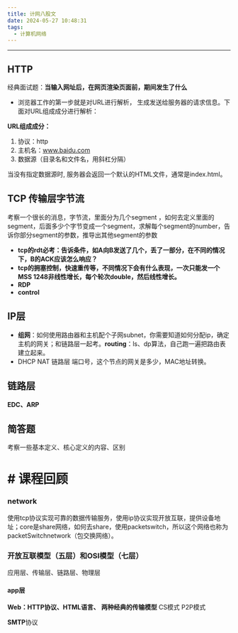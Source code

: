 ```yaml
---
title: 计网八股文
date: 2024-05-27 10:48:31
tags:
  - 计算机网络
---
```

---

## HTTP
经典面试题：**当输入网址后，在网页渲染页面前，期间发生了什么**

* 浏览器工作的第一步就是对URL进行解析， 生成发送给服务器的请求信息。下面对URL组成成分进行解析：

**URL组成成分：**
1. 协议：http
2. 主机名：www.baidu.com
3. 数据源（目录名和文件名，用斜杠分隔）

当没有指定数据源时, 服务器会返回一个默认的HTML文件，通常是index.html。

## TCP 传输层字节流
考察一个很长的消息，字节流，里面分为几个segment ，如何去定义里面的segment，后面多少个字节变成一个segment，求解每个segment的number，告诉你部分segment的参数，推导出其他segment的参数

- **tcp的rdt必考：告诉条件，如A向B发送了几个，丢了一部分，在不同的情况下，B的ACK应该怎么响应？**
- **tcp的拥塞控制，快速重传等，不同情况下会有什么表现，一次只能发一个MSS 1248非线性增长，每个轮次double，然后线性增长。**
- **RDP**
- **control**

## IP层

- **组网**：如何使用路由器和主机配个子网subnet，你需要知道如何分配ip，确定主机的网关；和链路层一起考。**routing**：ls、dp算法，自己跑一遍把路由表建立起来。
- DHCP NAT 链路层 端口号，这个节点的网关是多少，MAC地址转换。

## 链路层

**EDC、ARP**

## 简答题

考察一些基本定义、核心定义的内容、区别

# # 课程回顾
### network
使用tcp协议实现可靠的数据传输服务，使用ip协议实现开放互联，提供设备地址；core是share网络，如何去share，使用packetswitch，所以这个网络也称为packetSwitchnetwork（包交换网络）。

### 开放互联模型（五层）和OSI模型（七层）
应用层、传输层、链路层、物理层

#### app层
**Web：HTTP协议、HTML语言、**
**两种经典的传输模型**
CS模式
P2P模式

**SMTP**协议
